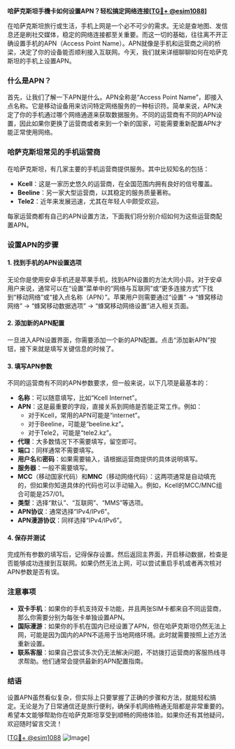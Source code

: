 **哈萨克斯坦手機卡如何设置APN？轻松搞定网络连接[[TG💪+ @esim1088](https://t.me/s/esim1088)]**

在哈萨克斯坦旅行或生活，手机上网是一个必不可少的需求。无论是查地图、发信息还是刷社交媒体，稳定的网络连接都至关重要。而这一切的基础，往往离不开正确设置手机的APN（Access Point Name）。APN就像是手机和运营商之间的桥梁，决定了你的设备能否顺利接入互联网。今天，我们就来详细聊聊如何在哈萨克斯坦的手机上设置APN。

### 什么是APN？

首先，让我们了解一下APN是什么。APN全称是“Access Point Name”，即接入点名称。它是移动设备用来访问特定网络服务的一种标识符。简单来说，APN决定了你的手机通过哪个网络通道来获取数据服务。不同的运营商有不同的APN设置，因此如果你更换了运营商或者来到一个新的国家，可能需要重新配置APN才能正常使用网络。

### 哈萨克斯坦常见的手机运营商

在哈萨克斯坦，有几家主要的手机运营商提供服务。其中比较知名的包括：

- **Kcell**：这是一家历史悠久的运营商，在全国范围内拥有良好的信号覆盖。
- **Beeline**：另一家大型运营商，以其稳定的服务质量著称。
- **Tele2**：近年来发展迅速，尤其在年轻人中颇受欢迎。

每家运营商都有自己的APN设置方法，下面我们将分别介绍如何为这些运营商配置APN。

### 设置APN的步骤

#### 1. 找到手机的APN设置选项

无论你是使用安卓手机还是苹果手机，找到APN设置的方法大同小异。对于安卓用户来说，通常可以在“设置”菜单中的“网络与互联网”或“更多连接方式”下找到“移动网络”或“接入点名称（APN）”。苹果用户则需要通过“设置” -> “蜂窝移动网络” -> “蜂窝移动数据选项” -> “蜂窝移动网络设置”进入相关页面。

#### 2. 添加新的APN配置

一旦进入APN设置界面，你需要添加一个新的APN配置。点击“添加新APN”按钮，接下来就是填写关键信息的时候了。

#### 3. 填写APN参数

不同的运营商有不同的APN参数要求，但一般来说，以下几项是最基本的：

- **名称**：可以随意填写，比如“Kcell Internet”。
- **APN**：这是最重要的字段，直接关系到网络是否能正常工作。例如：
  - 对于Kcell，常用的APN可能是“internet”。
  - 对于Beeline，可能是“beeline.kz”。
  - 对于Tele2，可能是“tele2.kz”。
- **代理**：大多数情况下不需要填写，留空即可。
- **端口**：同样通常不需要填写。
- **用户名**和**密码**：如果需要输入，请根据运营商提供的具体说明填写。
- **服务器**：一般不需要填写。
- **MCC**（移动国家代码）和**MNC**（移动网络代码）：这两项通常是自动填充的，但如果你知道具体的代码也可以手动输入。例如，Kcell的MCC/MNC组合可能是257/01。
- **类型**：选择“默认”、“互联网”、“MMS”等选项。
- **APN协议**：通常选择“IPv4/IPv6”。
- **APN漫游协议**：同样选择“IPv4/IPv6”。

#### 4. 保存并测试

完成所有参数的填写后，记得保存设置。然后返回主界面，开启移动数据，检查是否能够成功连接到互联网。如果仍然无法上网，可以尝试重启手机或者再次核对APN参数是否有误。

### 注意事项

- **双卡手机**：如果你的手机支持双卡功能，并且两张SIM卡都来自不同运营商，那么你需要分别为每张卡单独设置APN。
- **国际漫游**：如果你的手机在国内已经设置了APN，但在哈萨克斯坦仍然无法上网，可能是因为国内的APN不适用于当地网络环境。此时就需要按照上述方法重新设置。
- **联系客服**：如果自己尝试多次仍无法解决问题，不妨拨打运营商的客服热线寻求帮助。他们通常会提供最新的APN配置指南。

### 结语

设置APN虽然看似复杂，但实际上只要掌握了正确的步骤和方法，就能轻松搞定。无论是为了日常通信还是旅行便利，确保手机网络畅通无阻都是非常重要的。希望本文能够帮助你在哈萨克斯坦享受到顺畅的网络体验。如果你还有其他疑问，欢迎随时留言交流！

[[TG💪+ @esim1088](https://t.me/s/esim1088) ![Image](https://i.postimg.cc/4NQfJmqS/Snipaste-2025-05-13-00-14-12.png)]